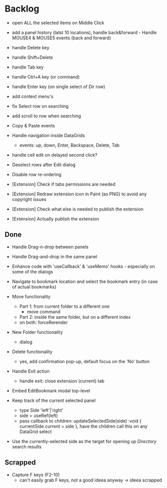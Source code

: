 # Backlog

- open ALL the selected items on Middle Click
- add a panel history (latst 10 locations), handle back&forward - Handle MOUSE4 & MOUSE5 events (back and forward)
- handle Delete key
- handle Shift+Delete
- handle Tab key
- handle Ctrl+A key (or command)
- handle Enter key (on single select of Dir row)
- add context menu's

- fix Select row on searching
- add scroll to row when searching 

- Copy & Paste events
- Handle navigation inside DataGrids
  - events: up, down, Enter, Backspace, Delete, Tab

- handle cell edit on delayed second click?

- Deselect rows after Edit dialog

- Disable row re-ordering

- [Extension] Check if tabs permissions are needed
- [Extension] Redraw extension icon in Paint (as PNG) to avoid any copyright issues
- [Extension] Check what else is needed to publish the extension
- [Extension] Actually publish the extension

## Done
- Handle Drag-n-drop between panels

- Handle Drag-and-drop in the same panel

- Enhance code with 'useCallback' & 'useMemo' hooks - especially on some of the dialogs

- Navigate to bookmark location and select the bookmark entry (in case of actual bookmarks)

- Move functionality

  - Part 1: from current folder to a different one
    - move command
  - Part 2: inside the same folder, but on a different index

  * on both: forceRerender

- New Folder functionality

  - dialog

- Delete functionality

  - yes, add confirmation pop-up, default focus on the 'No' button

- Handle Exit action

  - handle exit: close extension (current) tab

- Embed EditBookmark modal top-level

- Keep track of the current selected panel
  - type Side 'left'|'right'
  - side = useRef<Side>(left)
  - pass callback to children: updateSelectedSide(side) :void { currentSide.current = side }, have the children call this on any DataGrid select

- Use the currently-selected side as the target for opening up _Directory_ search results

## Scrapped

- Capture F keys (F2-10)
  - can't easily grab F keys, not a good ideea anyway -> ideea scrapped
